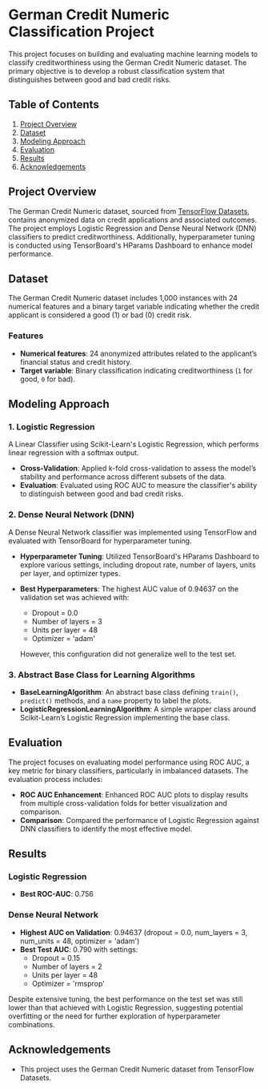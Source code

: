 # German Credit Numeric Classification Project

This project focuses on building and evaluating machine learning models to classify creditworthiness using the German Credit Numeric dataset. The primary objective is to develop a robust classification system that distinguishes between good and bad credit risks.

## Table of Contents

1. [Project Overview](#project-overview)
2. [Dataset](#dataset)
3. [Modeling Approach](#modeling-approach)
4. [Evaluation](#evaluation)
5. [Results](#results)
6. [Acknowledgements](#acknowledgements)

## Project Overview

The German Credit Numeric dataset, sourced from [TensorFlow Datasets](https://www.tensorflow.org/datasets/catalog/german_credit_numeric), contains anonymized data on credit applications and associated outcomes. The project employs Logistic Regression and Dense Neural Network (DNN) classifiers to predict creditworthiness. Additionally, hyperparameter tuning is conducted using TensorBoard's HParams Dashboard to enhance model performance.

## Dataset

The German Credit Numeric dataset includes 1,000 instances with 24 numerical features and a binary target variable indicating whether the credit applicant is considered a good (1) or bad (0) credit risk.

### Features

- **Numerical features**: 24 anonymized attributes related to the applicant’s financial status and credit history.
- **Target variable**: Binary classification indicating creditworthiness (`1` for good, `0` for bad).


## Modeling Approach

### 1. Logistic Regression

A Linear Classifier using Scikit-Learn's Logistic Regression, which performs linear regression with a softmax output.

- **Cross-Validation**: Applied k-fold cross-validation to assess the model’s stability and performance across different subsets of the data.
- **Evaluation**: Evaluated using ROC AUC to measure the classifier's ability to distinguish between good and bad credit risks.

### 2. Dense Neural Network (DNN)

A Dense Neural Network classifier was implemented using TensorFlow and evaluated with TensorBoard for hyperparameter tuning.

- **Hyperparameter Tuning**: Utilized TensorBoard's HParams Dashboard to explore various settings, including dropout rate, number of layers, units per layer, and optimizer types.
- **Best Hyperparameters**: The highest AUC value of 0.94637 on the validation set was achieved with:
  - Dropout = 0.0
  - Number of layers = 3
  - Units per layer = 48
  - Optimizer = 'adam'
  
  However, this configuration did not generalize well to the test set.

### 3. Abstract Base Class for Learning Algorithms

- **BaseLearningAlgorithm**: An abstract base class defining `train()`, `predict()` methods, and a `name` property to label the plots.
- **LogisticRegressionLearningAlgorithm**: A simple wrapper class around Scikit-Learn’s Logistic Regression implementing the base class.

## Evaluation

The project focuses on evaluating model performance using ROC AUC, a key metric for binary classifiers, particularly in imbalanced datasets. The evaluation process includes:

- **ROC AUC Enhancement**: Enhanced ROC AUC plots to display results from multiple cross-validation folds for better visualization and comparison.
- **Comparison**: Compared the performance of Logistic Regression against DNN classifiers to identify the most effective model.

## Results

### Logistic Regression

- **Best ROC-AUC**: 0.756

### Dense Neural Network

- **Highest AUC on Validation**: 0.94637 (dropout = 0.0, num_layers = 3, num_units = 48, optimizer = 'adam')
- **Best Test AUC**: 0.790 with settings:
  - Dropout = 0.15
  - Number of layers = 2
  - Units per layer = 48
  - Optimizer = 'rmsprop'

Despite extensive tuning, the best performance on the test set was still lower than that achieved with Logistic Regression, suggesting potential overfitting or the need for further exploration of hyperparameter combinations.

## Acknowledgements

- This project uses the German Credit Numeric dataset from TensorFlow Datasets.

